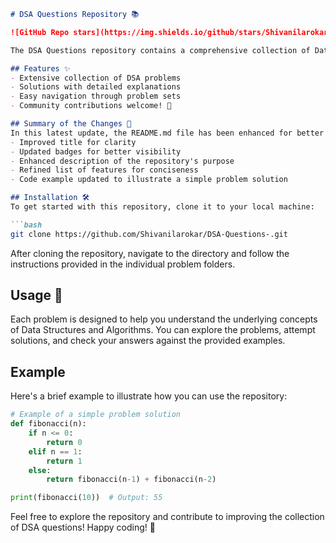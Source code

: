 ```markdown
# DSA Questions Repository 📚

![GitHub Repo stars](https://img.shields.io/github/stars/Shivanilarokar/DSA-Questions-?style=social) ![GitHub forks](https://img.shields.io/github/forks/Shivanilarokar/DSA-Questions-?style=social)

The DSA Questions repository contains a comprehensive collection of Data Structures and Algorithms problems designed to enhance your coding skills and deepen your understanding of fundamental concepts.

## Features ✨
- Extensive collection of DSA problems
- Solutions with detailed explanations
- Easy navigation through problem sets
- Community contributions welcome! 🤝

## Summary of the Changes 📝
In this latest update, the README.md file has been enhanced for better readability and clarity. Key modifications include:
- Improved title for clarity
- Updated badges for better visibility
- Enhanced description of the repository's purpose
- Refined list of features for conciseness
- Code example updated to illustrate a simple problem solution

## Installation 🛠️
To get started with this repository, clone it to your local machine:

```bash
git clone https://github.com/Shivanilarokar/DSA-Questions-.git
```

After cloning the repository, navigate to the directory and follow the instructions provided in the individual problem folders.

## Usage 📖
Each problem is designed to help you understand the underlying concepts of Data Structures and Algorithms. You can explore the problems, attempt solutions, and check your answers against the provided examples.

## Example
Here's a brief example to illustrate how you can use the repository:

```python
# Example of a simple problem solution
def fibonacci(n):
    if n <= 0:
        return 0
    elif n == 1:
        return 1
    else:
        return fibonacci(n-1) + fibonacci(n-2)

print(fibonacci(10))  # Output: 55
```

Feel free to explore the repository and contribute to improving the collection of DSA questions! Happy coding! 🚀
```